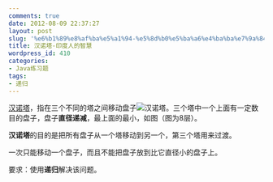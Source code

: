 ```yaml
---
comments: true
date: 2012-08-09 22:37:27
layout: post
slug: '%e6%b1%89%e8%af%ba%e5%a1%94-%e5%8d%b0%e5%ba%a6%e4%ba%ba%e7%9a%84%e6%99%ba%e6%85%a7'
title: 汉诺塔-印度人的智慧
wordpress_id: 410
categories:
- Java练习题
tags:
- 递归
---
```


[汉诺塔](https://zh.wikipedia.org/wiki/%E6%B1%89%E8%AF%BA%E5%A1%94#.E4.BB.BB.E6.84.8F.E5.88.9D.E5.A7.8B.E7.B5.90.E6.A7.8B.EF.BC.88arbitrary_initial_configuration.EF.BC.89.E7.9A.84.E8.A7.A3.E6.B3.95)，指在三个不同的塔之间移动盘子![汉诺塔](https://upload.wikimedia.org/wikipedia/commons/thumb/0/07/Tower_of_Hanoi.jpeg/220px-Tower_of_Hanoi.jpeg)。三个塔中一个上面有一定数目的盘子，盘子**直径递减**，最上面的最小，如图（图为8层）。

**汉诺塔**的目的是把所有盘子从一个塔移动到另一个，第三个塔用来过渡。

一次只能移动一个盘子，而且不能把盘子放到比它直径小的盘子上。

要求：使用**递归**解决该问题。
